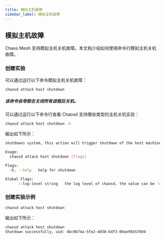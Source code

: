 ```yaml
---
title: 模拟主机故障
sidebar_label: 模拟主机故障
---
```


## 模拟主机故障

Chaos Mesh 支持模拟主机关机故障。本文档介绍如何使用命令行模拟主机关机故障。

### 创建实验

可以通过运行以下命令模拟主机关机故障：

```bash
chaosd attack host shutdown
```

##### 该命令会导致在关闭所有进程后关机。

可以通过运行以下命令行查看 Chaosd 支持哪些类型的主机关机实验：

```bash
chaosd attack host shutdown -h
```

输出如下所示：

```bash
shutdowns system, this action will trigger shutdown of the host machine

Usage:
  chaosd attack host shutdown [flags]

Flags:
  -h, --help   help for shutdown

Global Flags:
      --log-level string   the log level of chaosd, the value can be 'debug', 'info', 'warn' and 'error'
```

### 创建实验示例

```bash
chaosd attack host shutdown
```

输出如下所示：

```bash
chaosd attack host shutdown
Shutdown successfully, uid: 4bc9b74a-5fe2-4038-b4f3-09ae95b57694
```
